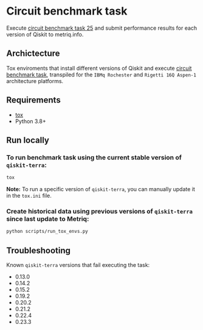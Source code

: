 # Circuit benchmark task

Execute [circuit benchmark task 25](https://metriq.info/Task/25) and submit performance results for each version of Qiskit to metriq.info.

## Archictecture

Tox enviroments that install different versions of Qiskit and execute [circuit benchmark task](https://github.com/qiskit-community/submit-metriq/blob/main/scripts/circuit_depth_and_gate_count.py), transpiled for the `IBMq Rochester` and `Rigetti 16Q Aspen-1` architecture platforms.

## Requirements
* [tox](https://pypi.org/project/tox/)
* Python 3.8+


## Run locally
### To run benchmark task using the current stable version of `qiskit-terra`:
```bash
tox
```
**Note:**
To run a specific version of `qiskit-terra`, you can manually update it in the `tox.ini` file.

### Create historical data using previous versions of  `qiskit-terra` since last update to Metriq:

```bash
python scripts/run_tox_envs.py
```

## Troubleshooting
Known `qiskit-terra` versions that fail executing the task:
* 0.13.0
* 0.14.2
* 0.15.2
* 0.19.2
* 0.20.2
* 0.21.2
* 0.22.4
* 0.23.3
